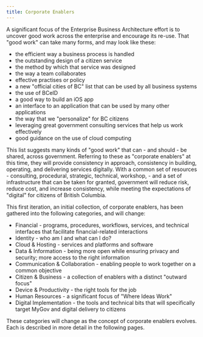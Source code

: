```yaml
---
title: Corporate Enablers
---  
```


A significant focus of the Enterprise Business Architecture effort is to uncover good work across the enterprise and encourage its re-use.  That "good work" can take many forms, and may look like these:
  * the efficient way a business process is handled  
  * the outstanding design of a citizen service  
  * the method by which that service was designed  
  * the way a team collaborates  
  * effective practises or policy  
  * a new "official cities of BC" list that can be used by all business systems  
  * the use of BCeID  
  * a good way to build an iOS app  
  * an interface to an application that can be used by many other applications  
  * the way that we "personalize" for BC citizens  
  * leveraging great government consulting services that help us work effectively  
  * good guidance on the use of cloud computing

This list suggests many kinds of "good work" that can - and should - be shared, across government.  Referring to these as "corporate enablers" at this time, they will provide consistency in approach, consistency in building, operating, and delivering services digitally. With a common set of resources - consulting, procedural, strategic, technical, workshop, - and a set of infrastructure that can be taken for granted, government will reduce risk, reduce cost, and increase consistency, while meeting the expectations of "digital" for citizens of British Columbia.

This first iteration, an initial collection, of corporate enablers, has been gathered into the following categories, and will change:
  * Financial - programs, procedures, workflows, services, and technical interfaces that facilitate financial-related interactions  
  * Identity - who am I and what can I do?  
  * Cloud & Hosting - services and platforms and software  
  * Data & Information - being more open while ensuring privacy and security; more access to the right information  
  * Communication & Collaboration - enabling people to work together on a common objective  
  * Citizen & Business  - a collection of enablers with a distinct "outward focus"  
  * Device & Productivity - the right tools for the job  
  * Human Resources - a significant focus of "Where Ideas Work"  
  * Digital Implementation - the tools and technical bits that will specifically target MyGov and digital delivery to citizens  

These categories will change as the concept of corporate enablers evolves.  Each is described in more detail in the following pages.

